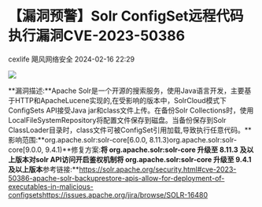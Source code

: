 #  【漏洞预警】Solr ConfigSet远程代码执行漏洞CVE-2023-50386   
cexlife  飓风网络安全   2024-02-16 22:29  
  
![](https://mmbiz.qpic.cn/mmbiz_png/ibhQpAia4xu01FQVvqVSLcKwNZhtYfG0q5mZsspUu1OW6GlLMplTKrHrjGyBgUoaXiakgBBPSpzqbZXh56ZP0sqiaw/640?wx_fmt=png&from=appmsg "")  
  
**漏洞描述:**Apache Solr是一个开源的搜索服务，使用Java语言开发，主要基于HTTP和ApacheLucene实现的,在受影响的版本中，SolrCloud模式下 ConfigSets API接受Java jar和class文件上传。在备份Solr Collections时，使用LocalFileSystemRepository将配置文件保存到磁盘。当备份保存到Solr ClassLoader目录时，class文件可被ConfigSet引用加载,导致执行任意代码。**影响范围:**org.apache.solr:solr-core[6.0.0, 8.11.3)org.apache.solr:solr-core[9.0.0, 9.4.1)**修复方案:**将 org.apache.solr:solr-core 升级至 8.11.3 及以上版本对solr API访问开启鉴权机制将 org.apache.solr:solr-core 升级至 9.4.1 及以上版本**参考链接:**https://solr.apache.org/security.html#cve-2023-50386-apache-solr-backuprestore-apis-allow-for-deployment-of-executables-in-malicious-configsetshttps://issues.apache.org/jira/browse/SOLR-16480  
  
